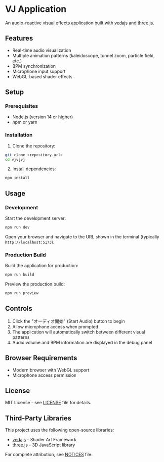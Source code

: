 # VJ Application

An audio-reactive visual effects application built with [vedajs](https://veda.gl/vedajs) and [three.js](https://threejs.org/).

## Features

- Real-time audio visualization
- Multiple animation patterns (kaleidoscope, tunnel zoom, particle field, etc.)
- BPM synchronization
- Microphone input support
- WebGL-based shader effects

## Setup

### Prerequisites

- Node.js (version 14 or higher)
- npm or yarn

### Installation

1. Clone the repository:
```bash
git clone <repository-url>
cd vjvjvj
```

2. Install dependencies:
```bash
npm install
```

## Usage

### Development

Start the development server:
```bash
npm run dev
```

Open your browser and navigate to the URL shown in the terminal (typically `http://localhost:5173`).

### Production Build

Build the application for production:
```bash
npm run build
```

Preview the production build:
```bash
npm run preview
```

## Controls

1. Click the "オーディオ開始" (Start Audio) button to begin
2. Allow microphone access when prompted
3. The application will automatically switch between different visual patterns
4. Audio volume and BPM information are displayed in the debug panel

## Browser Requirements

- Modern browser with WebGL support
- Microphone access permission

## License

MIT License - see [LICENSE](LICENSE) file for details.

## Third-Party Libraries

This project uses the following open-source libraries:
- [vedajs](https://github.com/fand/vedajs) - Shader Art Framework
- [three.js](https://threejs.org/) - 3D JavaScript library

For complete attribution, see [NOTICES](NOTICES) file.
